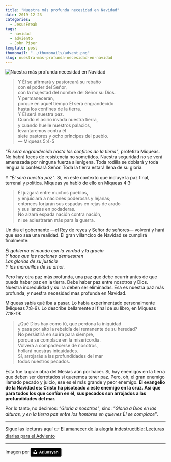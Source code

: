 ```yaml
---
title: "Nuestra más profunda necesidad en Navidad"
date: 2019-12-23
categories:
  - JesusFreak
tags:
  - navidad
  - adviento
  - John Piper
template: post
thumbnail: "../thumbnails/advent.png"
slug: nuestra-mas-profunda-necesidad-en-navidad
---
```


![Nuestra más profunda necesidad en Navidad](https://i.imgur.com/m3jT13U.jpg)

> Y Él se afirmará y pastoreará su rebaño<br>
> con el poder del Señor,<br>
> con la majestad del nombre del Señor su Dios.<br>
> Y permanecerán,<br>
> porque en aquel tiempo Él será engrandecido<br>
> hasta los confines de la tierra.<br>
> Y Él será nuestra paz.<br>
> Cuando el asirio invada nuestra tierra,<br>
> y cuando huelle nuestros palacios,<br>
> levantaremos contra él<br>
> siete pastores y ocho príncipes del pueblo. <br>— Miqueas 5:4-5

_"Él será engrandecido hasta los confines de la tierra"_, profetiza Miqueas. No habrá focos de resistencia no sometidos. Nuestra seguridad no se verá amenazada por ninguna fuerza alienígena. Toda rodilla se doblará y toda lengua lo confesará Señor. Toda la tierra estará llena de su gloria.

Y _"Él será nuestra paz"_. Sí, en este contexto que incluye la paz final, terrenal y política. Miqueas ya habló de ello en Miqueas 4:3:

> Él juzgará entre muchos pueblos,<br>
> y enjuiciará a naciones poderosas y lejanas;<br>
> entonces forjarán sus espadas en rejas de arado<br>
> y sus lanzas en podaderas.<br>
> No alzará espada nación contra nación,<br>
> ni se adiestrarán más para la guerra.

Un día el gobernante —el Rey de reyes y Señor de señores— volverá y hará que eso sea una realidad. El gran villancico de Navidad se cumplirá finalmente:

_Él gobierna el mundo con la verdad y la gracia<br>
Y hace que las naciones demuestren<br>
Las glorias de su justicia<br>
Y las maravillas de su amor._

Pero hay otra paz más profunda, una paz que debe ocurrir antes de que pueda haber paz en la tierra. Debe haber paz entre nosotros y Dios. Nuestra incredulidad y su ira deben ser eliminadas. Esa es nuestra paz más profunda, y nuestra necesidad más profunda en Navidad.

Miqueas sabía qué iba a pasar. Lo había experimentado personalmente (Miqueas 7:8-9). Lo describe bellamente al final de su libro, en Miqueas 7:18-19:

> ¿Qué Dios hay como tú, que perdona la iniquidad<br>
> y pasa por alto la rebeldía del remanente de su heredad?<br>
> No persistirá en su ira para siempre,<br>
> porque se complace en la misericordia.<br>
> Volverá a compadecerse de nosotros,<br>
> hollará nuestras iniquidades.<br>
> Sí, arrojarás a las profundidades del mar<br>
> todos nuestros pecados.

Esta fue la gran obra del Mesías aún por hacer. Sí, hay enemigos en la tierra que deben ser derrotados si queremos tener paz. Pero, oh, el gran enemigo llamado pecado y juicio, ese es el más grande y peor enemigo. **El evangelio de la Navidad es: Cristo ha pisoteado a este enemigo en la cruz. Así que para todos los que confían en él, sus pecados son arrojados a las profundidades del mar.**

Por lo tanto, no decimos: _"Gloria a nosotros"_, sino: _"Gloria a Dios en las alturas, y en la tierra paz entre los hombres en quienes Él se complace"_.

---

Sigue las lecturas aquí 👉 [El amanecer de la alegría indestructible: Lecturas diarias para el Adviento](/el-amanecer-de-una-alegria-indestructible)

---

Imagen por <a style="background-color:black;color:white;text-decoration:none;padding:4px 6px;font-family:-apple-system, BlinkMacSystemFont, &quot;San Francisco&quot;, &quot;Helvetica Neue&quot;, Helvetica, Ubuntu, Roboto, Noto, &quot;Segoe UI&quot;, Arial, sans-serif;font-size:12px;font-weight:bold;line-height:1.2;display:inline-block;border-radius:3px" href="https://unsplash.com/@arjunsyah_?utm_medium=referral&amp;utm_campaign=photographer-credit&amp;utm_content=creditBadge" target="_blank" rel="noopener noreferrer" title="Download free do whatever you want high-resolution photos from Arjunsyah"><span style="display:inline-block;padding:2px 3px"><svg xmlns="http://www.w3.org/2000/svg" style="height:12px;width:auto;position:relative;vertical-align:middle;top:-2px;fill:white" viewBox="0 0 32 32"><title>unsplash-logo</title><path d="M10 9V0h12v9H10zm12 5h10v18H0V14h10v9h12v-9z"></path></svg></span><span style="display:inline-block;padding:2px 3px">Arjunsyah</span></a>
